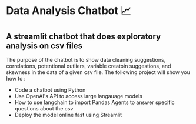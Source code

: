 # Data Analysis Chatbot 📈

## A streamlit chatbot that does exploratory analysis on csv files

The purpose of the chatbot is to show data cleaning suggestions, correlations, potentional outliers, variable creatoin suggestions, and skewness in the data of a given csv file. The following project will show you how to : 

- Code a chatbot using Python
- Use OpenAI's API to access large langauage models
- How to use langchain to import Pandas Agents to answer specific questions about the csv
- Deploy the model online fast using Streamlit

